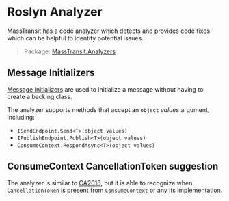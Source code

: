 # Roslyn Analyzer

MassTransit has a code analyzer which detects and provides code fixes which can be helpful to identify potential issues.

> Package: [MassTransit.Analyzers](https://www.nuget.org/packages/MassTransit.Analyzers)

## Message Initializers

[Message Initializers](/usage/producers.md##message-initializers) are used to initialize a message without having to create a backing class.

The analyzer supports methods that accept an `object` _values_ argument, including:

- `ISendEndpoint.Send<T>(object values)`
- `IPublishEndpoint.Publish<T>(object values)`
- `ConsumeContext.RespondAsync<T>(object values)`

## ConsumeContext CancellationToken suggestion

The analyzer is similar to [CA2016](https://learn.microsoft.com/en-us/dotnet/fundamentals/code-analysis/quality-rules/ca2016), but it is able to recognize when `CancellationToken` is present from `ConsumeContext` or any its implementation.

